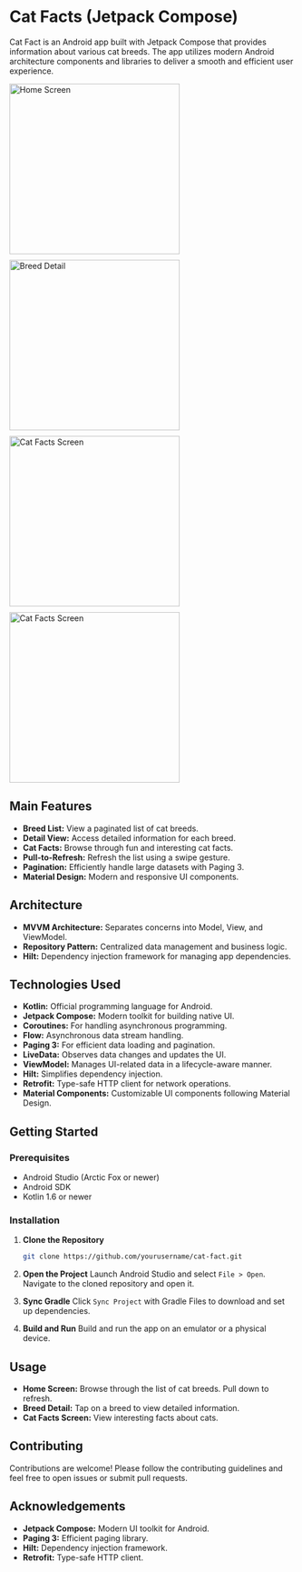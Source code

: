 # Cat Facts (Jetpack Compose)

Cat Fact is an Android app built with Jetpack Compose that provides information about various cat breeds. The app utilizes modern Android architecture components and libraries to deliver a smooth and efficient user experience.

<div style="display: flex; flex-wrap: wrap; gap: 10px;">
    <img src="https://raw.githubusercontent.com/vishaltrivedi904/Jetpack-Compose-MVVM/main/screenshots/Screenshot-1.jpeg" alt="Home Screen" style="width: 300px;"/>
    <img src="https://raw.githubusercontent.com/vishaltrivedi904/Jetpack-Compose-MVVM/main/screenshots/Screenshot-2.jpeg" alt="Breed Detail" style="width: 300px;"/>
    <img src="https://raw.githubusercontent.com/vishaltrivedi904/Jetpack-Compose-MVVM/main/screenshots/Screenshot-3.jpeg" alt="Cat Facts Screen" style="width: 300px;"/>
    <img src="https://raw.githubusercontent.com/vishaltrivedi904/Jetpack-Compose-MVVM/main/screenshots/Screenshot-4.jpeg" alt="Cat Facts Screen" style="width: 300px;"/>
</div>


## Main Features

- **Breed List:** View a paginated list of cat breeds.
- **Detail View:** Access detailed information for each breed.
- **Cat Facts:** Browse through fun and interesting cat facts.
- **Pull-to-Refresh:** Refresh the list using a swipe gesture.
- **Pagination:** Efficiently handle large datasets with Paging 3.
- **Material Design:** Modern and responsive UI components.
## Architecture

- **MVVM Architecture:** Separates concerns into Model, View, and ViewModel.
- **Repository Pattern:** Centralized data management and business logic.
- **Hilt:** Dependency injection framework for managing app dependencies.
## Technologies Used

- **Kotlin:** Official programming language for Android.
- **Jetpack Compose:** Modern toolkit for building native UI.
- **Coroutines:** For handling asynchronous programming.
- **Flow:** Asynchronous data stream handling.
- **Paging 3:** For efficient data loading and pagination.
- **LiveData:** Observes data changes and updates the UI.
- **ViewModel:** Manages UI-related data in a lifecycle-aware manner.
- **Hilt:** Simplifies dependency injection.
- **Retrofit:** Type-safe HTTP client for network operations.
- **Material Components:** Customizable UI components following Material Design.
## Getting Started
### Prerequisites
- Android Studio (Arctic Fox or newer)
- Android SDK
- Kotlin 1.6 or newer
### Installation
1. **Clone the Repository**

   ```bash
   git clone https://github.com/yourusername/cat-fact.git

2. **Open the Project**
Launch Android Studio and select `File > Open`. Navigate to the cloned repository and open it.

3. **Sync Gradle**
Click `Sync Project` with Gradle Files to download and set up dependencies.

4. **Build and Run**
Build and run the app on an emulator or a physical device.

## Usage

- **Home Screen:** Browse through the list of cat breeds. Pull down to refresh.
- **Breed Detail:** Tap on a breed to view detailed information.
- **Cat Facts Screen:** View interesting facts about cats.
## Contributing

Contributions are welcome! Please follow the contributing guidelines and feel free to open issues or submit pull requests.
## Acknowledgements

- **Jetpack Compose:** Modern UI toolkit for Android.
- **Paging 3:** Efficient paging library.
- **Hilt:** Dependency injection framework.
- **Retrofit:** Type-safe HTTP client.
